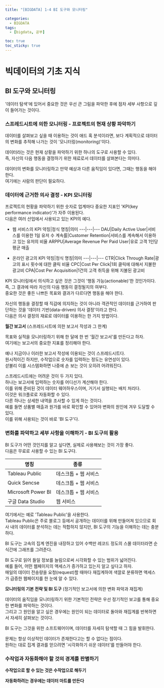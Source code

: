 ```yaml
---
title: "[BIGDATA] 1-4 BI 도구와 모니터링"

categories: 
  - BIGDATA
tags:
  - [bigdata, 공부]

toc: true
toc_sticky: true
---
```


# 빅데이터의 기초 지식

## BI 도구와 모니터링

'데이터 탐색'에 있어서 중요한 것은 우선 큰 그림을 파악한 후에 점차 세부 사항으로 깊이 들어가는 것이다.


### 스프레드시트에 의한 모니터링 - 프로젝트의 현재 상황 파악하기

데이터를 살펴보고 싶을 때 이용하는 것이 애드 혹 분석이라면, 보다 계획적으로 데이터의 변화를 추적해 나가는 것이 '모니터링(monitoring)'이다.

데이터라는 것은 현재 상황을 파악하기 위한 하나의 도구로 사용할 수 있다. <br> 즉, 자신의 다음 행동을 결정하기 위한 재료로서 데이터를 살펴본다는 의미다.

데이터의 변화를 모니터링하고 만약 예상과 다른 움직임이 있다면, 그때는 행동을 해야 한다. <br> 여기에는 사람의 판단이 필요하다.


### 데이터에 근거한 의사 결정 - KPI 모니터링

프로젝트의 현황을 파악하기 위한 숫자로 업계마다 중요한 지표인 'KPI(key performance indicator)'가 자주 이용된다. <br> 다음은 여러 산업에서 사용되고 있는 KPI의 예다.

- 웹 서비스의 KPI
    약칭|정식 명칭|의미
    ---|---|---
    DAU|Daily Active User|서비스를 이용한 1일 유저 수
    계속률|Customer Retention|서비스를 계속해서 이용하고 있는 유저의 비율
    ARPPU|Average Revenue Per Paid User|유로 고객 1인당 평균 매출

- 온라인 광고의 KPI
    약칭|정식 명칭|의미
    ---|---|---
    CTR|Click Through Rate|광고의 표시 횟수에 대한 클릭 비율
    CPC|Cost Per Click|1회 클릭에 대해서 지불한 광고비
    CPA|Cost Per Acquisition|1건의 고객 취득을 위해 지불된 광고비

KPI 모니터링에서 의식하고 싶은 것은 그것이 '행동 가능(actionable)'한 것인가이다. <br> 즉, 그 결과에 따라 자신의 다음 행동이 결정될지의 여부다. <br> 중요한 것은 좋든 나쁘든 목표와 결과가 다르다면 행동을 해야 한다.

자신의 행동을 결정할 때 직감에 의지하는 것이 아니라 객관적인 데이터를 근거하여 판단하는 것을 '데이터 기반(data-driven) 의사 결정'이라고 한다. <br> 다음은 의사 결정의 재료로 데이터를 이용하는 한 가지 방법이다.


**월간 보고서** (스프레드시트에 의한 보고서 작성과 그 한계)

목표와 실적을 모니터링하기 위해 한 달에 한 번 '월간 보고서'를 만든다고 하자. <br> 여기에는 보고서의 중요한 지표를 정리해야 한다.


예나 지금이나 이러한 보고서 작성에 이용되는 것이 스프레드시트다. <br> 원시적이긴 하지만, 수작업으로 숫자를 입력하는 정도는 유연성이 있다. <br> 섣불리 이를 시스템화하면 나중에 손 보는 것이 오히려 어려워진다.

스프레드시트에는 어려운 것이 두 가지 있다. <br> 하나는 보고서에 입력하는 숫자를 어디선가 계산해야 한다. <br> 이를 위해 준비된 것이 데이터 웨어하우스이며, 거기서 실행되는 배치 처리다. <br> 이것은 워크플로로 자동화할 수 있다. <br> 다른 하나는 상세한 내역을 조사할 수 있게 하는 것이다. <br> 예를 들면 상품별 매출과 원가를 바로 확인할 수 있어야 변화의 원인에 겨우 도달할 수 있다. <br> 이를 위해 사용되는 것이 바로 'BI 도구'다.


### 변화를 파악하고 세부 사항을 이해하기 - BI 도구의 활용

BI 도구가 어떤 것인지를 알고 싶다면, 실제로 사용해보는 것이 가장 좋다. <br> 다음은 무료로 사용할 수 있는 BI 도구다.

명칭|종류
---|---
Tableau Public|데스크톱 + 웹 서비스
Quick Sencse|데스크톱 + 웹 서비스
Microsoft Power BI|데스크톱 + 웹 서비스
구글 Data Studio|웹 서비스

여기에서는 예로 'Tableau Public'을 사용한다. <br> Tableau Public은 주로 블로그 등에서 공개하는 데이터를 위해 만들어져 있으므로 회사 내의 데이터를 분석하는 데는 적합하지 않지만, BI 도구의 기능을 이해하는 데는 충분하다.

BI 도구는 고속의 집계 엔진을 내장하고 있어 수백만 레코드 정도의 스몰 데이터라면 순식간에 그래프를 그려준다.

BI 도구로 읽어 들일 정보를 늘림으로써 시각화할 수 있는 범위가 넓어진다. <br> 예를 들어, 어떤 웹페이지의 액세스가 증가하고 있는지 알고 싶다고 하자. <br> 매일의 데이터 전송량을 요청(request)할 때마다 재집계하여 색깔로 분류하면 액세스가 급증한 웹페이지를 한 눈에 알 수 있다.


**모니터링의 기본 전략 및 BI 도구** (정기적인 보고서에 의한 변화 파악과 재집계)

데이터의 움직임을 모니터링하기 위한 기본적인 전략은 우선 정기적인 보고를 통해 중요한 변화를 파악하는 것이다. <br> 그리고 그 원인을 알고 싶은 경우에는 원인이 되는 데이터로 돌아와 재집계를 반복하면서 자세히 살펴보는 것이다.

BI 도구는 그것을 위한 소프트웨어이며, 데이터를 자세히 탐색할 때 그 힘을 발휘한다.

문제는 항상 이상적인 데이터가 존재한다고는 할 수 없다는 점이다. <br> 원하는 대로 집계 결과를 얻으려면 '시각화하기 쉬운 데이터'를 만들어야 한다.



### 수작업과 자동화해야 할 것의 경계를 판별하기


**수작업으로 할 수 있는 것은 수작업으로 해두기**



**자동화하려는 경우에는 데이터 마트를 만든다**